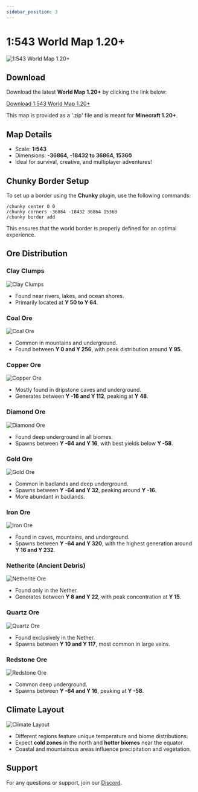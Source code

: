 ```yaml
---
sidebar_position: 3
---
```


# 1:543 World Map 1.20+

![1:543 World Map 1.20+](../../static/img/world-complete.png)

## Download

Download the latest **World Map 1.20+** by clicking the link below:

[Download 1:543 World Map 1.20+](https://cdn.earthmc.org/downloads/earth1-543.zip)

This map is provided as a '.zip' file and is meant for **Minecraft 1.20+**.

## Map Details

- Scale: **1:543**
- Dimensions: **-36864, -18432 to 36864, 15360**
- Ideal for survival, creative, and multiplayer adventures!

## Chunky Border Setup

To set up a border using the **Chunky** plugin, use the following commands:

```
/chunky center 0 0
/chunky corners -36864 -18432 36864 15360
/chunky border add
```

This ensures that the world border is properly defined for an optimal experience.

## Ore Distribution

### Clay Clumps
![Clay Clumps](../../static/img/clay_clumps.png)
- Found near rivers, lakes, and ocean shores.
- Primarily located at **Y 50 to Y 64**.

### Coal Ore
![Coal Ore](../../static/img/coal_ore.png)
- Common in mountains and underground.
- Found between **Y 0 and Y 256**, with peak distribution around **Y 95**.

### Copper Ore
![Copper Ore](../../static/img/copper_ore.png)
- Mostly found in dripstone caves and underground.
- Generates between **Y -16 and Y 112**, peaking at **Y 48**.

### Diamond Ore
![Diamond Ore](../../static/img/diamond_ore.png)
- Found deep underground in all biomes.
- Spawns between **Y -64 and Y 16**, with best yields below **Y -58**.

### Gold Ore
![Gold Ore](../../static/img/gold_ore.png)
- Common in badlands and deep underground.
- Spawns between **Y -64 and Y 32**, peaking around **Y -16**.
- More abundant in badlands.

### Iron Ore
![Iron Ore](../../static/img/iron_ore.png)
- Found in caves, mountains, and underground.
- Spawns between **Y -64 and Y 320**, with the highest generation around **Y 16 and Y 232**.

### Netherite (Ancient Debris)
![Netherite Ore](../../static/img/netherite_ore.png)
- Found only in the Nether.
- Generates between **Y 8 and Y 22**, with peak concentration at **Y 15**.

### Quartz Ore
![Quartz Ore](../../static/img/quartz_ore.png)
- Found exclusively in the Nether.
- Spawns between **Y 10 and Y 117**, most common in large veins.

### Redstone Ore
![Redstone Ore](../../static/img/redstone_ore.png)
- Common deep underground.
- Spawns between **Y -64 and Y 16**, peaking at **Y -58**.

## Climate Layout

![Climate Layout](../../static/img/climate.png)

- Different regions feature unique temperature and biome distributions.
- Expect **cold zones** in the north and **hotter biomes** near the equator.
- Coastal and mountainous areas influence precipitation and vegetation.

## Support

For any questions or support, join our [Discord](https://discord.gg/yFKhYr6ZmQ).
